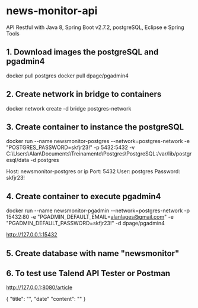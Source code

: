 # news-monitor-api
API Restful with Java 8, Spring Boot v2.7.2, postgreSQL, Eclipse e Spring Tools
## 1. Download images the postgreSQL and pgadmin4

docker pull postgres
docker pull dpage/pgadmin4

## 2. Create network in bridge to containers

docker network create -d bridge postgres-network

## 3. Create container to instance the postgreSQL

docker run --name newsmonitor-postgres --network=postgres-network -e "POSTGRES_PASSWORD=skfjr23!" -p 5432:5432 -v C:\Users\Alan\Documents\Treinamento\Postgres\PostgreSQL:/var/lib/postgresql/data -d postgres

Host: newsmonitor-postgres or ip
Port: 5432
User: postgres
Password: skfjr23!

## 4. Create container to execute pgadmin4

docker run --name newsmonitor-pgadmin --network=postgres-network -p 15432:80 -e "PGADMIN_DEFAULT_EMAIL=alanlages@gmail.com" -e "PGADMIN_DEFAULT_PASSWORD=skfjr23!" -d dpage/pgadmin4

http://127.0.0.1:15432

## 5. Create database with name "newsmonitor"

## 6. To test use Talend API Tester or Postman

http://127.0.0.1:8080/article

{
	"title": "",
	"date"
	"content": ""
}
